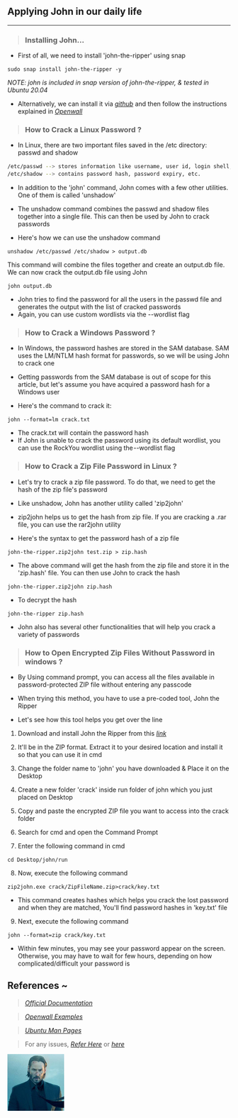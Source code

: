 
## Applying John in our daily life
----------------------------------

> ### Installing John...

* First of all, we need to install 'john-the-ripper' using snap
```
sudo snap install john-the-ripper -y
```

_NOTE: john is included in snap version of john-the-ripper, & tested in Ubuntu 20.04_

* Alternatively, we can install it via _[github](https://github.com/openwall/john.git)_ and then follow the instructions explained in _[Openwall](https://www.openwall.com/john/doc/INSTALL.shtml)_

> ### How to Crack a Linux Password ?

* In Linux, there are two important files saved in the /etc directory: passwd and shadow
```bash
/etc/passwd --> stores information like username, user id, login shell, etc.
/etc/shadow --> contains password hash, password expiry, etc.
```

* In addition to the 'john' command, John comes with a few other utilities. One of them is called 'unshadow'

* The unshadow command combines the passwd and shadow files together into a single file. This can then be used by John to crack passwords

* Here's how we can use the unshadow command
```
unshadow /etc/passwd /etc/shadow > output.db
```

This command will combine the files together and create an output.db file. We can now crack the output.db file using John
```
john output.db
```

* John tries to find the password for all the users in the passwd file and generates the output with the list of cracked passwords
* Again, you can use custom wordlists via the --wordlist flag

> ### How to Crack a Windows Password ?

* In Windows, the password hashes are stored in the SAM database. SAM uses the LM/NTLM hash format for passwords, so we will be using John to crack one

* Getting passwords from the SAM database is out of scope for this article, but let's assume you have acquired a password hash for a Windows user

* Here's the command to crack it:
```
john --format=lm crack.txt
```

* The crack.txt will contain the password hash
* If John is unable to crack the password using its default wordlist, you can use the RockYou wordlist using the --wordlist flag

> ### How to Crack a Zip File Password in Linux ?

* Let's try to crack a zip file password. To do that, we need to get the hash of the zip file's password

* Like unshadow, John has another utility called 'zip2john' 
* zip2john helps us to get the hash from zip file. If you are cracking a .rar file, you can use the rar2john utility

* Here's the syntax to get the password hash of a zip file
```
john-the-ripper.zip2john test.zip > zip.hash
```

* The above command will get the hash from the zip file and store it in the 'zip.hash' file. You can then use John to crack the hash
```
john-the-ripper.zip2john zip.hash
```

* To decrypt the hash
```
john-the-ripper zip.hash
```

* John also has several other functionalities that will help you crack a variety of passwords

> ### How to Open Encrypted Zip Files Without Password in windows ?

* By Using command prompt, you can access all the files available in password-protected ZIP file without entering any passcode 

* When trying this method, you have to use a pre-coded tool, John the Ripper

* Let's see how this tool helps you get over the line

1. Download and install John the Ripper from this _[link](https://web.archive.org/web/20190315141023/https:/www.openwall.com/john/)_ 

2. It'll be in the ZIP format. Extract it to your desired location and install it so that you can use it in cmd

3. Change the folder name to 'john' you have downloaded & Place it on the Desktop

4. Create a new folder 'crack' inside run folder of john which you just placed on Desktop

5. Copy and paste the encrypted ZIP file you want to access into the crack folder

6. Search for cmd and open the Command Prompt

7. Enter the following command in cmd
```
cd Desktop/john/run
```

8. Now, execute the following command
```
zip2john.exe crack/ZipFileName.zip>crack/key.txt
```
* This command creates hashes which helps you crack the lost password and when they are matched, You'll find password hashes in 'key.txt' file

9. Next, execute the following command 
```
john --format=zip crack/key.txt
```
* Within few minutes, you may see your password appear on the screen. Otherwise, you may have to wait for few hours, depending on how complicated/difficult your password is


## References ~

> _[Official Documentation](https://www.openwall.com/john/)_

> _[Openwall Examples](https://www.openwall.com/john/doc/EXAMPLES.shtml)_

> _[Ubuntu Man Pages](https://manpages.ubuntu.com/manpages/focal/en/man8/john.8.html)_

> For any issues, _[Refer Here](https://superuser.com/questions/1457837/command-zip2john-is-not-working)_ or _[here](https://www.freecodecamp.org/news/crack-passwords-using-john-the-ripper-pentesting-tutorial/)_

![keanu_Reeves](imgs/johnwick.jpg)
